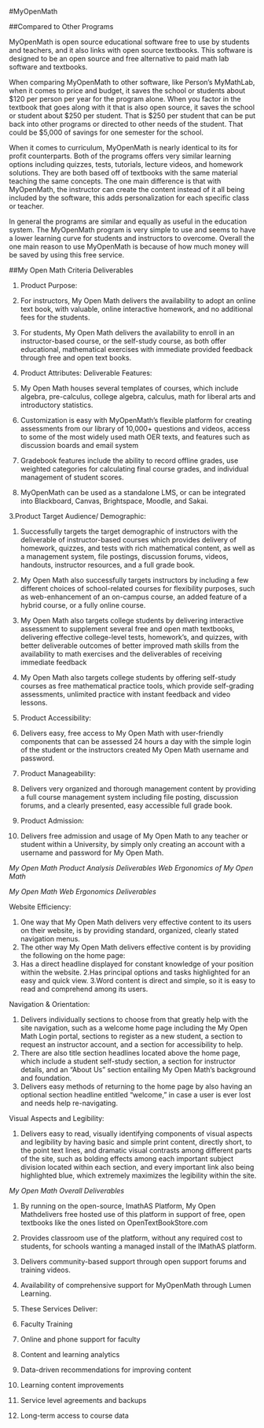 #MyOpenMath

##Compared to Other Programs

MyOpenMath is open source educational software free to use by students and teachers, and it also links with open source textbooks.  This software is designed to be an open source and free alternative to paid math lab software and textbooks.  
	
	
When comparing MyOpenMath to other software, like Person’s MyMathLab, when it comes to price and budget, it saves the school or students about $120 per person per year for the program alone.  When you factor in the textbook that goes along with it that is also open source, it saves the school or student about $250 per student.  That is $250 per student that can be put back into other programs or directed to other needs of the student.  That could be $5,000 of savings for one semester for the school.   


When it comes to curriculum, MyOpenMath is nearly identical to its for profit counterparts.  Both of the programs offers very similar learning options including quizzes, tests, tutorials, lecture videos, and homework solutions.  They are both based off of textbooks with the same material teaching the same concepts. The one main difference is that with MyOpenMath, the instructor can create the content instead of it all being included by the software, this adds personalization for each specific class or teacher.  


In general the programs are similar and equally as useful in the education system.  The MyOpenMath program is very simple to use and seems to have a lower learning curve for students and instructors to overcome.  Overall the one main reason to use MyOpenMath is because of how much money will be saved by using this free service. 


 

##My Open Math Criteria Deliverables

1.	 Product Purpose:

1.	For instructors, My Open Math delivers the availability to adopt an online text book, with valuable, online interactive homework, and no additional fees for the students.

2.	For students, My Open Math delivers the availability to enroll in an       instructor-based course, or the self-study course, as both offer educational, mathematical exercises with immediate provided feedback through free and open text books. 

3.	Product Attributes: Deliverable Features:

1.	My Open Math houses several templates of courses, which include algebra, pre-calculus, college algebra, calculus, math for liberal arts and introductory statistics. 
2.	Customization is easy with MyOpenMath’s flexible platform for creating assessments from our library of 10,000+ questions and videos, access to some of the most widely used math OER texts, and features such as discussion boards and email system
3.	Gradebook features include the ability to record offline grades, use weighted categories for calculating final course grades, and individual management of student scores.
4.	MyOpenMath can be used as a standalone LMS, or can be integrated into Blackboard, Canvas, Brightspace, Moodle, and Sakai. 


 





3.Product Target Audience/ Demographic: 

1. Successfully targets the target demographic of instructors with the deliverable of instructor-based courses which provides delivery of homework, quizzes, and tests with rich mathematical content, as well as a management system, file postings, discussion forums, videos, handouts, instructor resources, and a full grade book. 

2. My Open Math also successfully targets instructors by including a few different choices of school-related courses for flexibility purposes, such as web-enhancement of an on-campus course, an added feature of a hybrid course, or a fully online course.

3. My Open Math also targets college students by delivering interactive assessment to supplement several free and open math textbooks, delivering effective college-level tests, homework’s, and quizzes, with better deliverable outcomes of better improved math skills from the availability to math exercises and the deliverables of receiving immediate feedback
   	
4. My Open Math also targets college students by offering self-study courses as free mathematical practice tools, which provide self-grading assessments, unlimited practice with instant feedback and video lessons. 


4.  Product Accessibility:
1. Delivers easy, free access to My Open Math with user-friendly components that can be assessed 24 hours a day with the simple login of the student or the instructors created My Open Math username and password. 

5.  Product Manageability:
1. Delivers very organized and thorough management content by providing a full course management system including file posting, discussion forums, and a clearly presented, easy accessible full grade book. 

6.  Product Admission:
1.  Delivers free admission and usage of My Open Math to any teacher or student within a University, by simply only creating an account with a username and password for My Open Math. 




 *My Open Math Product Analysis Deliverables*
*Web Ergonomics of My Open Math*


*My Open Math Web Ergonomics Deliverables*

Website Efficiency:

1.	One way that My Open Math delivers very effective content to its users on their website, is by providing standard, organized, clearly stated navigation menus.
2.	The other way My Open Math delivers effective content is by providing the following on the home page:
1. Has a direct headline displayed for constant knowledge of your position within the website.
2.Has principal options and tasks highlighted for an easy and quick view.
3.Word content is direct and simple, so it is easy to read and comprehend among its users. 


Navigation & Orientation: 

1.	Delivers individually sections to choose from that greatly help with the site navigation, such as a welcome home page including the My Open Math Login portal, sections to register as a new student, a section to request an instructor account, and a section for accessibility to help. 
2.	There are also title section headlines located above the home page, which include a student self-study section, a section for instructor details, and an “About Us” section entailing My Open Math’s background and foundation. 
3.	Delivers easy methods of returning to the home page by also having an optional section headline entitled “welcome,” in case a user is ever lost and needs help re-navigating. 







Visual Aspects and Legibility:

1.	Delivers easy to read, visually identifying components of visual aspects and legibility by having basic and simple print content, directly short, to the point text lines, and dramatic visual contrasts among different parts of the site, such as bolding effects among each important subject division located within each section, and every important link also being highlighted blue, which extremely maximizes the legibility within the site.  




*My Open Math Overall Deliverables*

1.	By running on the open-source, ImathAS Platform, My Open Mathdelivers free hosted use of this platform in support of free, open textbooks like the ones listed on OpenTextBookStore.com

2.	Provides classroom use of the platform, without any required cost to students, for schools wanting a managed install of the IMathAS platform. 

3.	Delivers community-based support through open support forums and training videos.

4.	Availability of comprehensive support for MyOpenMath through Lumen Learning. 

5.	These Services Deliver: 

1.	Faculty Training 
2.	Online and phone support for faculty
3.	Content and learning analytics
4.	Data-driven recommendations for improving content 
5.	Learning content improvements
6.	Service level agreements and backups
7.	Long-term access to course data



